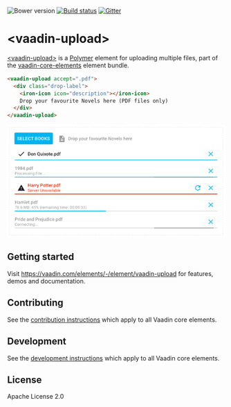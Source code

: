 ![Bower version](https://img.shields.io/bower/v/vaadin-upload.svg) [![Build status](https://travis-ci.org/vaadin/vaadin-upload.svg?branch=master)](https://travis-ci.org/vaadin/vaadin-upload)
[![Gitter](https://badges.gitter.im/Join%20Chat.svg)](https://gitter.im/vaadin/vaadin-core-elements?utm_source=badge&utm_medium=badge&utm_campaign=pr-badge)

# &lt;vaadin-upload&gt;

[&lt;vaadin-upload&gt;](https://vaadin.com/elements/-/element/vaadin-upload) is a  [Polymer](http://polymer-project.org) element for uploading multiple files, part of the [vaadin-core-elements](https://vaadin.com/elements) element bundle.

<!---
```
<custom-element-demo>
  <template>
    <script src="../webcomponentsjs/webcomponents-lite.js"></script>
    <script src="https://cdn.vaadin.com/vaadin-elements/master/mock-http-request/lib/mock.js"></script>
    <link rel="import" href="vaadin-upload.html">
    <script>
      function mockXhrGenerator(file) {
        var xhr = new MockHttpRequest();
        xhr.upload = {};
        xhr.onsend = function() {
          var total = file && file.size || 1024, done = 0;
          function start() {
            setTimeout(progress, 1000);
          }
          function progress() {
            xhr.upload.onprogress({total: total, loaded: done});
            if (done < total) {
              setTimeout(progress, 200);
              done = Math.min(total, done + 254000);
            } else if (!file.abort) {
              setTimeout(finish, 1000);
            }
          }
          function finish() {
            xhr.receive(200, '{"message":"OK"}');
          }
          start();
        };
        return xhr;
      }

      window.addEventListener('WebComponentsReady', function() {
        // Monkey-patch vaadin-upload prototype to use MockHttpRequest
        Object.getPrototypeOf(document.createElement('vaadin-upload'))._createXhr = mockXhrGenerator;
      });
    </script>

    <next-code-block></next-code-block>
  </template>
</custom-element-demo>
```
-->
```html
<vaadin-upload accept=".pdf">
  <div class="drop-label">
    <iron-icon icon="description"></iron-icon>
    Drop your favourite Novels here (PDF files only)
  </div>
</vaadin-upload>
```

[<img src="https://raw.githubusercontent.com/vaadin/vaadin-upload/master/docs/img/vaadin-upload-overview.png" alt="Screenshot of vaadin-upload" width="723" />](https://vaadin.com/elements/-/element/vaadin-upload)

## Getting started

Visit https://vaadin.com/elements/-/element/vaadin-upload for features, demos and documentation.

## Contributing

See the [contribution instructions](https://github.com/vaadin/vaadin-core-elements#contributing) which apply to all Vaadin core elements.

## Development

See the [development instructions](https://github.com/vaadin/vaadin-core-elements#development) which apply to all Vaadin core elements.

## License

Apache License 2.0
